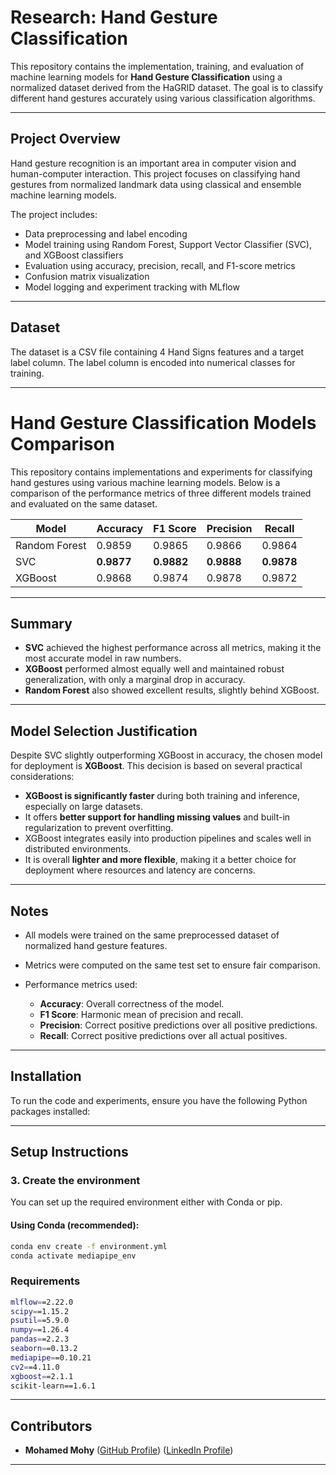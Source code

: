 # Research: Hand Gesture Classification

This repository contains the implementation, training, and evaluation of machine learning models for **Hand Gesture Classification** using a normalized dataset derived from the HaGRID dataset. The goal is to classify different hand gestures accurately using various classification algorithms.

---

## Project Overview

Hand gesture recognition is an important area in computer vision and human-computer interaction. This project focuses on classifying hand gestures from normalized landmark data using classical and ensemble machine learning models.

The project includes:

* Data preprocessing and label encoding
* Model training using Random Forest, Support Vector Classifier (SVC), and XGBoost classifiers
* Evaluation using accuracy, precision, recall, and F1-score metrics
* Confusion matrix visualization
* Model logging and experiment tracking with MLflow

---

## Dataset

The dataset is a CSV file containing 4 Hand Signs features and a target label column. The label column is encoded into numerical classes for training.

---

# Hand Gesture Classification Models Comparison

This repository contains implementations and experiments for classifying hand gestures using various machine learning models. Below is a comparison of the performance metrics of three different models trained and evaluated on the same dataset.

| Model         | Accuracy   | F1 Score   | Precision  | Recall     |
| ------------- | ---------- | ---------- | ---------- | ---------- |
| Random Forest | 0.9859     | 0.9865     | 0.9866     | 0.9864     |
| SVC           | **0.9877** | **0.9882** | **0.9888** | **0.9878** |
| XGBoost       | 0.9868     | 0.9874     | 0.9878     | 0.9872     |

---

## Summary

* **SVC** achieved the highest performance across all metrics, making it the most accurate model in raw numbers.
* **XGBoost** performed almost equally well and maintained robust generalization, with only a marginal drop in accuracy.
* **Random Forest** also showed excellent results, slightly behind XGBoost.

---

## Model Selection Justification

Despite SVC slightly outperforming XGBoost in accuracy, the chosen model for deployment is **XGBoost**. This decision is based on several practical considerations:

* **XGBoost is significantly faster** during both training and inference, especially on large datasets.
* It offers **better support for handling missing values** and built-in regularization to prevent overfitting.
* XGBoost integrates easily into production pipelines and scales well in distributed environments.
* It is overall **lighter and more flexible**, making it a better choice for deployment where resources and latency are concerns.

---

## Notes

* All models were trained on the same preprocessed dataset of normalized hand gesture features.
* Metrics were computed on the same test set to ensure fair comparison.
* Performance metrics used:

  * **Accuracy**: Overall correctness of the model.
  * **F1 Score**: Harmonic mean of precision and recall.
  * **Precision**: Correct positive predictions over all positive predictions.
  * **Recall**: Correct positive predictions over all actual positives.

---

## Installation

To run the code and experiments, ensure you have the following Python packages installed:

---

## Setup Instructions

### 3. Create the environment

You can set up the required environment either with Conda or pip.

#### Using Conda (recommended):

```bash
conda env create -f environment.yml
conda activate mediapipe_env
```

### Requirements

```bash
mlflow==2.22.0
scipy==1.15.2
psutil==5.9.0
numpy==1.26.4
pandas==2.2.3
seaborn==0.13.2
mediapipe==0.10.21
cv2==4.11.0
xgboost==2.1.1
scikit-learn==1.6.1
```

---

## Contributors

* **Mohamed Mohy** ([GitHub Profile](https://github.com/iDourgham))
  ([LinkedIn Profile](https://www.linkedin.com/in/eng-m-mohy/))

---